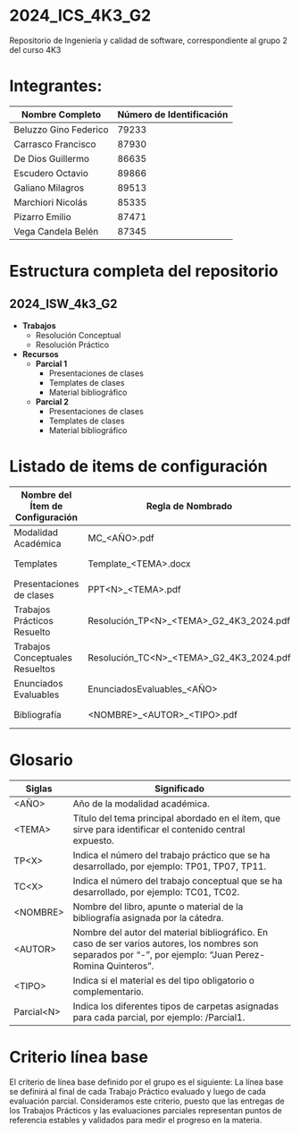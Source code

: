 # 2024_ICS_4K3_G2

Repositorio de Ingeniería y calidad de software, correspondiente al grupo 2 del curso 4K3

# Integrantes:
| Nombre Completo        | Número de Identificación |
|------------------------|--------------------------|
| Beluzzo Gino Federico  | 79233                    |
| Carrasco Francisco     | 87930                    |
| De Dios Guillermo      | 86635                    |
| Escudero Octavio       | 89866                    |
| Galiano Milagros       | 89513                    |
| Marchiori Nicolás      | 85335                    |
| Pizarro Emilio         | 87471                    |
| Vega Candela Belén     | 87345                    |


# Estructura completa del repositorio

## 2024_ISW_4k3_G2

- **Trabajos**
  - Resolución Conceptual
  - Resolución Práctico
- **Recursos**
  - **Parcial 1**
    - Presentaciones de clases
    - Templates de clases
    - Material bibliográfico
  - **Parcial 2**
    - Presentaciones de clases
    - Templates de clases
    - Material bibliográfico

# Listado de items de configuración

| Nombre del Ítem de Configuración      | Regla de Nombrado                            | Ubicación Física                                   |
|---------------------------------------|----------------------------------------------|----------------------------------------------------|
| Modalidad Académica                   | MC\_&lt;AÑO&gt;.pdf                          | /                                                  |
| Templates                             | Template\_&lt;TEMA&gt;.docx                  | /Recursos/Parcial&lt;N&gt;/Templates de clases     |
| Presentaciones de clases              | PPT&lt;N&gt;\_&lt;TEMA&gt;.pdf               | /Recursos/Parcial&lt;N&gt;/Presentaciones de clases|
| Trabajos Prácticos Resuelto           | Resolución\_TP&lt;N&gt;\_&lt;TEMA&gt;\_G2\_4K3\_2024.pdf| /Trabajos/Resolucion Práctico                      |
| Trabajos Conceptuales Resueltos       | Resolución\_TC&lt;N&gt;\_&lt;TEMA&gt;\_G2\_4K3\_2024.pdf | /Trabajos/Resolución Conceptual      |
| Enunciados Evaluables                 | EnunciadosEvaluables\_&lt;AÑO&gt;            | /Trabajos                                          |
| Bibliografía                          | &lt;NOMBRE&gt;\_&lt;AUTOR&gt;\_&lt;TIPO&gt;.pdf| /Recursos/Parcial&lt;N&gt;/Material Bibliográfico  |

# Glosario

| Siglas     | Significado                                                                                                  |
|------------|--------------------------------------------------------------------------------------------------------------|
| &lt;AÑO&gt;    | Año de la modalidad académica.                                                                               |
| &lt;TEMA&gt;   | Título del tema principal abordado en el ítem, que sirve para identificar el contenido central expuesto.     |
| TP&lt;X&gt;    | Indica el número del trabajo práctico que se ha desarrollado, por ejemplo: TP01, TP07, TP11.                 |
| TC&lt;X&gt;    | Indica el número del trabajo conceptual que se ha desarrollado, por ejemplo: TC01, TC02.                     |
| &lt;NOMBRE&gt; | Nombre del libro, apunte o material de la bibliografía asignada por la cátedra.                              |
| &lt;AUTOR&gt;  | Nombre del autor del material bibliográfico. En caso de ser varios autores, los nombres son separados por “-”, por ejemplo: “Juan Perez-Romina Quinteros”. |
| &lt;TIPO&gt;   | Indica si el material es del tipo obligatorio o complementario.                                              |
| Parcial&lt;N&gt; | Indica los diferentes tipos de carpetas asignadas para cada parcial, por ejemplo: /Parcial1.                 |


# Criterio línea base
El criterio de línea base definido por el grupo es el siguiente:
La línea base se definirá al final de cada Trabajo Práctico evaluado y luego de cada evaluación parcial. 
Consideramos este criterio, puesto que las entregas de los Trabajos Prácticos y las evaluaciones parciales 
representan puntos de referencia estables y validados para medir el progreso en la materia.


